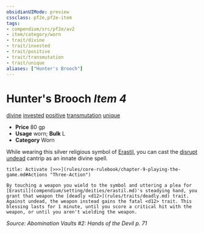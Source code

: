 ```yaml
---
obsidianUIMode: preview
cssclass: pf2e,pf2e-item
tags:
- compendium/src/pf2e/av2
- item/category/worn
- trait/divine
- trait/invested
- trait/positive
- trait/transmutation
- trait/unique
aliases: ["Hunter's Brooch"]
---
```

# Hunter's Brooch *Item 4*  
[divine](rules/traits/divine.md)  [invested](rules/traits/invested.md)  [positive](rules/traits/positive.md)  [transmutation](rules/traits/transmutation.md)  [unique](rules/traits/unique.md)  

- **Price** 80 gp
- **Usage** worn; **Bulk** L
- **Category** Worn

While wearing this silver religious symbol of [Erastil](compendium/setting/deities/erastil.md), you can cast the [disrupt undead](compendium/spells/disrupt-undead.md) cantrip as an innate divine spell.

```ad-embed-ability
title: Activate [>>>](rules/core-rulebook/chapter-9-playing-the-game.md#Actions "Three-Action")

By touching a weapon you wield to the symbol and uttering a plea for [Erastil](compendium/setting/deities/erastil.md)'s steadying hand, you grant that weapon the [deadly <d12>](rules/traits/deadly.md) trait. Against undead, the weapon instead gains the fatal <d12> trait. This blessing lasts for 1 minute, until you score a critical hit with the weapon, or until you aren't wielding the weapon.
```

*Source: Abomination Vaults #2: Hands of the Devil p. 71*
